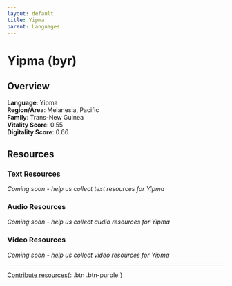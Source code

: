 ```yaml
---
layout: default
title: Yipma
parent: Languages
---
```


# Yipma (byr)

## Overview

**Language**: Yipma  
**Region/Area**: Melanesia, Pacific  
**Family**: Trans-New Guinea  
**Vitality Score**: 0.55  
**Digitality Score**: 0.66  

## Resources

### Text Resources
*Coming soon - help us collect text resources for Yipma*

### Audio Resources
*Coming soon - help us collect audio resources for Yipma*

### Video Resources
*Coming soon - help us collect video resources for Yipma*

---

[Contribute resources](https://fairtrain.github.io/){: .btn .btn-purple }
